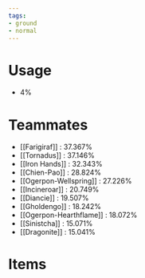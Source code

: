```yaml
---
tags:
- ground
- normal
---
```

# Usage
- 4%
# Teammates
- [[Farigiraf]] : 37.367%
- [[Tornadus]] : 37.146%
- [[Iron Hands]] : 32.343%
- [[Chien-Pao]] : 28.824%
- [[Ogerpon-Wellspring]] : 27.226%
- [[Incineroar]] : 20.749%
- [[Diancie]] : 19.507%
- [[Gholdengo]] : 18.242%
- [[Ogerpon-Hearthflame]] : 18.072%
- [[Sinistcha]] : 15.071%
- [[Dragonite]] : 15.041%
# Items